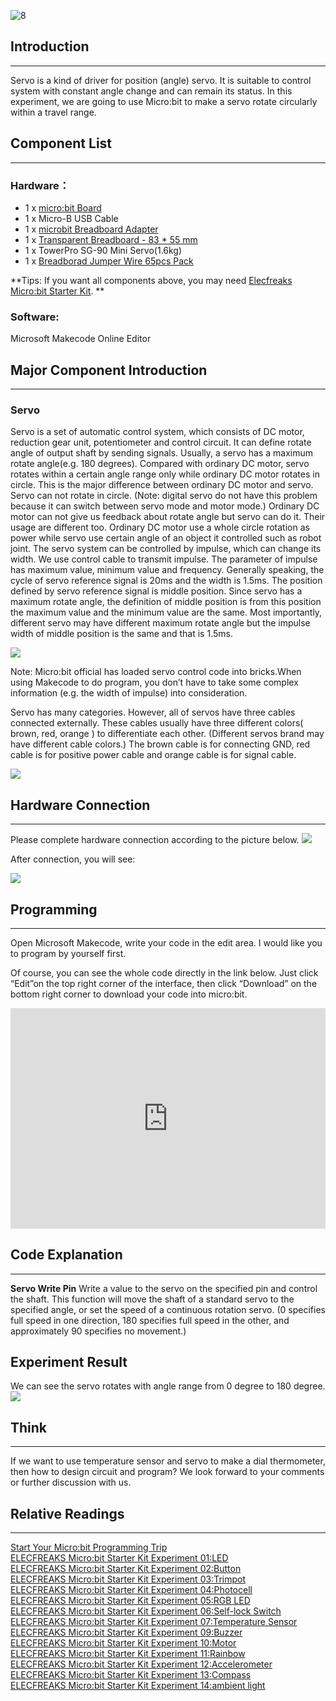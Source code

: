 ![8](https://i.imgur.com/DuxosEs.jpg)

## Introduction
---
Servo is a kind of driver for position (angle) servo. It is suitable to control system with constant angle change and can remain its status. In this experiment, we are going to use Micro:bit to make a servo rotate circularly within a travel range. 


## Component List  
---
### Hardware：  
- 1 x [micro:bit Board](http://www.elecfreaks.com/estore/bbc-micro-bit-board-for-coding-programming.html)  
- 1 x Micro-B USB Cable  
- 1 x [microbit Breadboard Adapter](http://www.elecfreaks.com/estore/microbit-breadboard-adapter.html)  
- 1 x [Transparent Breadboard - 83 * 55 mm](http://www.elecfreaks.com/estore/transparent-breadboard-83-55-mm.html)  
- 1 x TowerPro SG-90 Mini Servo(1.6kg)  
- 1 x [Breadborad Jumper Wire 65pcs Pack](http://www.elecfreaks.com/estore/breadborad-jumper-wire-65pcs-pack.html)  

**Tips: If you want all components above, you may need [Elecfreaks Micro:bit Starter Kit](http://www.elecfreaks.com/estore/elecfreaks-micro-bit-starter-kit-795.html). **  
 
### Software:  
Microsoft Makecode Online Editor  

## Major Component Introduction  
---
### Servo  
Servo is a set of automatic control system, which consists of DC motor, reduction gear unit, potentiometer and control circuit. It can define rotate angle of output shaft by sending signals. Usually, a servo has a maximum rotate angle(e.g. 180 degrees). Compared with ordinary DC motor, servo rotates within a certain angle range only while ordinary DC motor rotates in circle. This is the major difference between ordinary DC motor and servo. Servo can not rotate in circle. (Note: digital servo do not have this problem because it can switch between servo mode and motor mode.) Ordinary DC motor can not give us feedback about rotate angle but servo can do it. Their usage are different too. Ordinary DC motor use a whole circle rotation as power while servo use certain angle of an object it controlled such as robot joint. The servo system can be controlled by impulse, which can change its width. We use control cable to transmit impulse. The parameter of impulse has maximum value, minimum value and frequency. Generally speaking, the cycle of servo reference signal is 20ms and the width is 1.5ms. The position defined by servo reference signal is middle position. Since servo has a maximum rotate angle, the definition of middle position is from this position the maximum value and the minimum value are the same. Most importantly, different servo may have different maximum rotate angle but the impulse width of middle position is the same and that is 1.5ms.   

![](https://www.elecfreaks.com/wp-content/uploads/2018/03/2-11.jpg)

Note: Micro:bit official has loaded servo control code into bricks.When using Makecode to do program, you don’t have to take some complex information (e.g. the width of impulse) into consideration.

Servo has many categories. However, all of servos have three cables connected externally. These cables usually have three different colors( brown, red, orange ) to differentiate each other. (Different servos brand may have different cable colors.) The brown cable is for connecting GND, red cable is for positive power cable and orange cable is for signal cable.  

![](https://www.elecfreaks.com/wp-content/uploads/2018/03/3-9.jpg)


## Hardware Connection
---

Please complete hardware connection according to the picture below. 
![](https://www.elecfreaks.com/wp-content/uploads/2018/03/4-4.png )

After connection, you will see: 

![](https://www.elecfreaks.com/wp-content/uploads/2018/03/5-9.jpg) 

## Programming
---
Open Microsoft Makecode, write your code in the edit area. I would like you to program by yourself first. 

Of course, you can see the whole code directly in the link below. Just click “Edit”on the top right corner of the interface, then click “Download” on the bottom right corner to download your code into micro:bit.

<div style="position:relative;height:0;padding-bottom:70%;overflow:hidden;"><iframe style="position:absolute;top:0;left:0;width:100%;height:100%;" src="https://makecode.microbit.org/#pub:_Yd7X6x1dKfgv" frameborder="0" sandbox="allow-popups allow-forms allow-scripts allow-same-origin"></iframe></div>

## Code Explanation
---
**Servo Write Pin**
Write a value to the servo on the specified pin and control the shaft.
This function will move the shaft of a standard servo to the specified angle, or set the speed of a continuous rotation servo. (0 specifies full speed in one direction, 180 specifies full speed in the other, and approximately 90 specifies no movement.)

## Experiment Result
We can see the servo rotates with angle range from 0 degree to 180 degree.
![](https://www.elecfreaks.com/wp-content/uploads/2018/03/1-5.gif)


## Think
---
If we want to use temperature sensor and servo to make a dial thermometer, then how to design circuit and program? We look forward to your comments or further discussion with us.

## Relative Readings  
---
[Start Your Micro:bit Programming Trip](https://www.elecfreaks.com/9299.html)  
[ELECFREAKS Micro:bit Starter Kit Experiment 01:LED](https://www.elecfreaks.com/9784.html)  
[ELECFREAKS Micro:bit Starter Kit Experiment 02:Button](https://www.elecfreaks.com/9825.html)  
[ELECFREAKS Micro:bit Starter Kit Experiment 03:Trimpot](https://www.elecfreaks.com/9879.html)  
[ELECFREAKS Micro:bit Starter Kit Experiment 04:Photocell](https://www.elecfreaks.com/9909.html)  
[ELECFREAKS Micro:bit Starter Kit Experiment 05:RGB LED](https://www.elecfreaks.com/9978.html)  
[ELECFREAKS Micro:bit Starter Kit Experiment 06:Self-lock Switch](https://www.elecfreaks.com/10061.html)  
[ELECFREAKS Micro:bit Starter Kit Experiment 07:Temperature Sensor](https://www.elecfreaks.com/10166.html)  
[ELECFREAKS Micro:bit Starter Kit Experiment 09:Buzzer](https://www.elecfreaks.com/10318.html)  
[ELECFREAKS Micro:bit Starter Kit Experiment 10:Motor](https://www.elecfreaks.com/10362.html)  
[ELECFREAKS Micro:bit Starter Kit Experiment 11:Rainbow](https://www.elecfreaks.com/10508.html)  
[ELECFREAKS Micro:bit Starter Kit Experiment 12:Accelerometer](https://www.elecfreaks.com/10529.html)  
[ELECFREAKS Micro:bit Starter Kit Experiment 13:Compass](https://www.elecfreaks.com/10567.html)  
[ELECFREAKS Micro:bit Starter Kit Experiment 14:ambient light](https://www.elecfreaks.com/10649.html)  
